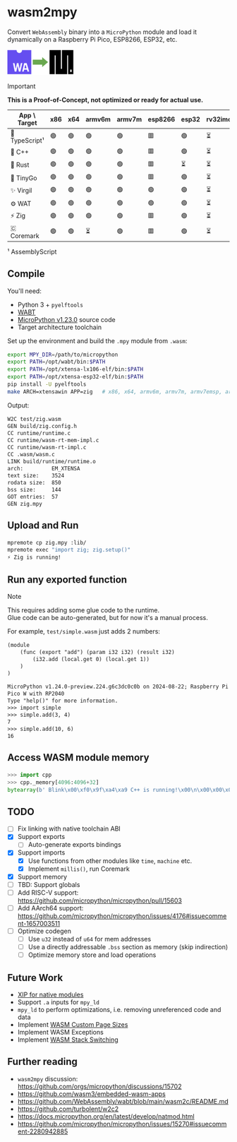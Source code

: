 # wasm2mpy

Convert `WebAssembly` binary into a `MicroPython` module and load it dynamically on a Raspberry Pi Pico, ESP8266, ESP32, etc.

<img width="30%" src="/logo.png">

> [!IMPORTANT]
> **This is a Proof-of-Concept, not optimized or ready for actual use.**

| App \ Target      | x86   | x64   | armv6m  | armv7m | esp8266  | esp32      | rv32imc |
|-------------------|-------|-------|---------|--------|----------|------------|---------|
| 🚀 TypeScript¹    | 🟢    | 🟢    | 🟢       | 🟢      | 🟥       | 🟢         | ⏳       |
| 🤩 C++            | 🟢    | 🟢    | 🟢       | 🟢      | 🟥       | 🟢         | ⏳       |
| 🦀 Rust           | 🟢    | 🟢    | 🟢       | 🟢      | 🟥       | ⏳         | ⏳       |
| 🤖 TinyGo         | 🟢    | 🟢    | 🟢       | 🟢      | 🟥       | 🟢         | ⏳       |
| ✨ Virgil         | 🟢    | 🟢    | 🟢       | 🟢      | 🟢       | 🟢         | ⏳       |
| ⚙ WAT            | 🟢    | 🟢    | 🟢       | 🟢      | 🟢       | 🟢         | ⏳       |
| ⚡ Zig            | 🟢    | 🟢    | 🟢       | 🟢      | 🟥       | 🟢         | ⏳       |
| 🇨 Coremark       | 🟢    | 🟢    | ⏳       | 🟢      | 🟥       | 🟢         | ⏳       |

¹ AssemblyScript

## Compile

You'll need:

- Python 3 + `pyelftools`
- [WABT](https://github.com/WebAssembly/wabt/releases/tag/1.0.36)
- [MicroPython v1.23.0](https://github.com/micropython/micropython) source code
- Target architecture toolchain

Set up the environment and build the `.mpy` module from `.wasm`:

```sh
export MPY_DIR=/path/to/micropython
export PATH=/opt/wabt/bin:$PATH
export PATH=/opt/xtensa-lx106-elf/bin:$PATH
export PATH=/opt/xtensa-esp32-elf/bin:$PATH
pip install -U pyelftools
make ARCH=xtensawin APP=zig   # x86, x64, armv6m, armv7m, armv7emsp, armv7emdp, xtensa, xtensawin
```

Output:

```log
W2C test/zig.wasm
GEN build/zig.config.h
CC runtime/runtime.c
CC runtime/wasm-rt-mem-impl.c
CC runtime/wasm-rt-impl.c
CC .wasm/wasm.c
LINK build/runtime/runtime.o
arch:         EM_XTENSA
text size:    3524
rodata size:  850
bss size:     144
GOT entries:  57
GEN zig.mpy
```

## Upload and Run

```sh
mpremote cp zig.mpy :lib/
mpremote exec "import zig; zig.setup()"
⚡ Zig is running!
```

## Run any exported function

> [!NOTE]
> This requires adding some glue code to the runtime.  
> Glue code can be auto-generated, but for now it's a manual process.

For example, `test/simple.wasm` just adds 2 numbers:

```wat
(module
    (func (export "add") (param i32 i32) (result i32)
        (i32.add (local.get 0) (local.get 1))
    )
)
```

```log
MicroPython v1.24.0-preview.224.g6c3dc0c0b on 2024-08-22; Raspberry Pi Pico W with RP2040
Type "help()" for more information.
>>> import simple
>>> simple.add(3, 4)
7
>>> simple.add(10, 6)
16
```

## Access WASM module memory

```py
>>> import cpp
>>> cpp._memory[4096:4096+32]
bytearray(b' Blink\x00\xf0\x9f\xa4\xa9 C++ is running!\x00\n\x00\x00\x00')
```

## TODO

- [ ] Fix linking with native toolchain ABI
- [x] Support exports
  - [ ] Auto-generate exports bindings
- [x] Support imports
  - [x] Use functions from other modules like `time`, `machine` etc.
  - [x] Implement `millis()`, run Coremark
- [x] Support memory
- [ ] TBD: Support globals
- [ ] Add RISC-V support: https://github.com/micropython/micropython/pull/15603
- [ ] Add AArch64 support: https://github.com/micropython/micropython/issues/4176#issuecomment-1657003511
- [ ] Optimize codegen
  - [ ] Use `u32` instead of `u64` for mem addresses
  - [ ] Use a directly addressable `.bss` section as memory (skip indirection)
  - [ ] Optimize memory store and load operations

## Future Work

- [XIP for native modules](https://github.com/orgs/micropython/discussions/12811#discussioncomment-7399671)
- Support `.a` inputs for `mpy_ld`
- `mpy_ld` to perform optimizations, i.e. removing unreferenced code and data
- Implement [WASM Custom Page Sizes](https://github.com/WebAssembly/custom-page-sizes/blob/main/proposals/custom-page-sizes/Overview.md)
- Implement WASM Exceptions 
- Implement [WASM Stack Switching](https://github.com/WebAssembly/stack-switching/blob/main/proposals/stack-switching/Explainer.md)

## Further reading

- `wasm2mpy` discussion: https://github.com/orgs/micropython/discussions/15702
- https://github.com/wasm3/embedded-wasm-apps
- https://github.com/WebAssembly/wabt/blob/main/wasm2c/README.md
- https://github.com/turbolent/w2c2
- https://docs.micropython.org/en/latest/develop/natmod.html
- https://github.com/micropython/micropython/issues/15270#issuecomment-2280942885
